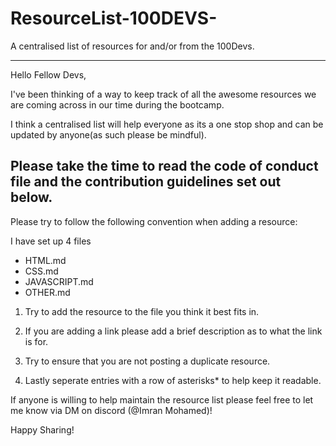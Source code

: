 # ResourceList-100DEVS-
A centralised list of resources for and/or from the 100Devs.
************************************************************

Hello Fellow Devs,

I've been thinking of a way to keep track of all the awesome resources we are coming across in our time during the bootcamp.

I think a centralised list will help everyone as its a one stop shop and can be updated by anyone(as such please be mindful).

## Please take the time to read the code of conduct file  and the contribution guidelines set out below.

Please try to follow the following convention when adding a resource:

I have set up 4 files
- HTML.md 
- CSS.md 
- JAVASCRIPT.md
- OTHER.md

1) Try to add the resource to the file you think it best fits in.

2) If you are adding a link please add a brief description as to what the link is for.

3) Try to ensure that you are not posting a duplicate resource.

4) Lastly seperate entries with a row of asterisks* to help keep it readable.



If anyone is willing to help maintain the resource list please feel free to let me know via DM on discord (@Imran Mohamed)!

Happy Sharing!


